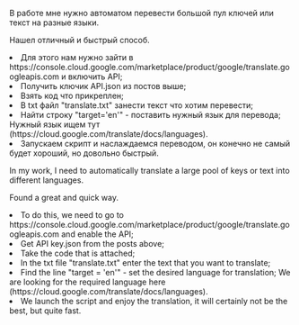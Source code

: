 
<p>В работе мне нужно автоматом перевести большой пул ключей или текст на разные языки.</p>
<p>Нашел отличный и быстрый способ.</p>
<li>Для этого нам нужно зайти в https://console.cloud.google.com/marketplace/product/google/translate.googleapis.com и включить API;</li>
<li>Получить ключик API.json из постов выше;</li>
<li>Взять код что прикреплен;</li>
<li>В txt файл "translate.txt" занести текст что хотим перевести;</li>
<li>Найти строку "target='en'" - поставить нужный язык для перевода; Нужный язык ищем тут (https://cloud.google.com/translate/docs/languages).</li>
<li>Запускаем скрипт и наслаждаемся переводом, он конечно не самый будет хороший, но довольно быстрый.</li>



<p>In my work, I need to automatically translate a large pool of keys or text into different languages.</p>
<p>Found a great and quick way.</p>
<li>To do this, we need to go to https://console.cloud.google.com/marketplace/product/google/translate.googleapis.com and enable the API;</li>
<li>Get API key.json from the posts above;</li>
<li>Take the code that is attached;</li>
<li>In the txt file &quot;translate.txt&quot; enter the text that you want to translate;</li>
<li>Find the line &quot;target = &#39;en&#39;&quot; - set the desired language for translation; We are looking for the required language here (https://cloud.google.com/translate/docs/languages).</li>
<li>We launch the script and enjoy the translation, it will certainly not be the best, but quite fast.</li>
